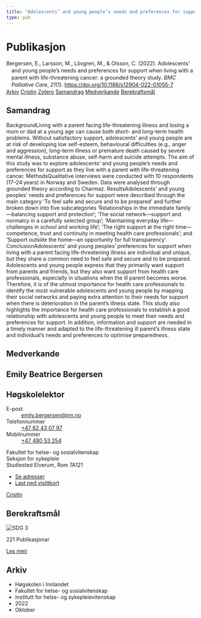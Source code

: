 ```yaml
---
title: "Adolescents’ and young people’s needs and preferences for support when living with a parent with life-threatening cancer: a grounded theory study"
type: pub
---
```

<h1>Publikasjon</h1>
<article id="csl-bib-container-U3PGPJMI" class="csl-bib-container">
  <div class="csl-bib-body" style="line-height: 1.35; padding-left: 1em; text-indent:-1em;">
  <div class="csl-entry">Bergersen, E., Larsson, M., L&#xF6;vgren, M., &amp; Olsson, C. (2022). Adolescents&#x2019; and young people&#x2019;s needs and preferences for support when living with a parent with life-threatening cancer: a grounded theory study. <i>BMC Palliative Care</i>, <i>21</i>(1). <a href="https://doi.org/10.1186/s12904-022-01055-7">https://doi.org/10.1186/s12904-022-01055-7</a></div>
</div>
  <div class="csl-bib-buttons">
    <a href="#taxonomy-article-U3PGPJMI" class="csl-bib-button">Arkiv</a>
    <a href="https://app.cristin.no/results/show.jsf?id=2062286" alt="Cristin URL" class="csl-bib-button">Cristin</a>
    <a href="http://zotero.org/groups/5022929/items/U3PGPJMI" alt="Zotero URL" class="csl-bib-button">Zotero</a>
    <a href="#abstract-article-U3PGPJMI" class="csl-bib-button">Samandrag</a>
    <a href="#contributors-article-U3PGPJMI" class="csl-bib-button">Medverkande</a>
    <a href="#sdg-article-U3PGPJMI" class="csl-bib-button">Berekraftsmål</a>
  </div>
  <div id="csl-bib-meta-container-U3PGPJMI"></div>
</article>
<div id="csl-bib-meta-U3PGPJMI" class="csl-bib-meta">
  <article id="abstract-article-U3PGPJMI" class="abstract-article">
    <h1>Samandrag</h1>
    BackgroundLiving with a parent facing life-threatening illness and losing a mom or dad at a young age can cause both short- and long-term health problems. Without satisfactory support, adolescents’ and young people are at risk of developing low self-esteem, behavioural difficulties (e.g., anger and aggression), long-term illness or premature death caused by severe mental illness, substance abuse, self-harm and suicide attempts. The aim of this study was to explore adolescents’ and young people’s needs and preferences for support as they live with a parent with life-threatening cancer. MethodsQualitative interviews were conducted with 10 respondents (17–24 years) in Norway and Sweden. Data were analysed through grounded theory according to Charmaz. ResultsAdolescents’ and young peoples’ needs and preferences for support were described through the main category ‘To feel safe and secure and to be prepared’ and further broken down into five subcategories ‘Relationships in the immediate family—balancing support and protection’; ‘The social network—support and normalcy in a carefully selected group’; ‘Maintaining everyday life—challenges in school and working life’; ‘The right support at the right time—competence, trust and continuity in meeting health care professionals’; and ‘Support outside the home—an opportunity for full transparency’. ConclusionAdolescents’ and young peoples’ preferences for support when living with a parent facing life-threatening illness are individual and unique, but they share a common need to feel safe and secure and to be prepared. Adolescents and young people express that they primarily want support from parents and friends, but they also want support from health care professionals, especially in situations when the ill parent becomes worse. Therefore, it is of the utmost importance for health care professionals to identify the most vulnerable adolescents and young people by mapping their social networks and paying extra attention to their needs for support when there is deterioration in the parent’s illness state. This study also highlights the importance for health care professionals to establish a good relationship with adolescents and young people to meet their needs and preferences for support. In addition, information and support are needed in a timely manner and adapted to the life-threatening ill parent’s illness state and individual’s needs and preferences to optimise preparedness.
  </article>
  <article id="contributors-article-U3PGPJMI" class="contributors-article">
    <h1>Medverkande</h1>
    <div class="personas">
<div class="vrtx-hinn-person-card">
<div class="photo">
<i class="lar la-user-circle missing-person"></i>
</div>
<div class="info">
<hgroup><h1>Emily Beatrice Bergersen</h1>
<h2>Høgskolelektor</h2>
</hgroup><dl>
<dt>E-post</dt>
<dd>
<a href="mailto:emily.bergersen@inn.no">emily.bergersen@inn.no</a>
</dd>
<dt>Telefonnummer</dt>
<dd><a href="tel:+4762430797">
+47 62 43 07 97
</a></dd>
<dt>Mobilnummer</dt>
<dd><a href="tel:+4748053254">
+47 480 53 254
</a></dd>
</dl>
<p>
Fakultet for helse- og sosialvitenskap<br>
Seksjon for sykepleie<br>
Studiested Elverum,
Rom 7A121
</p>
<ul class="vrtx-hinn-links">
<li><a href="https://www.inn.no/finn-en-ansatt/emily-bergersen.html#vrtx-hinn-addresses">Se adresser</a></li>
<li><a href="https://www.inn.no/finn-en-ansatt/emily-bergersen.html?vrtx=vcf">Last ned visittkort</a></li>
</ul>
</div>
</div>
<a href="https://app.cristin.no/persons/show.jsf?id=1471235" alt="Cristin URL" class="personas-cristin">Cristin</a>
</div>
  </article>
  <article id="sdg-article-U3PGPJMI" class="sdg-article">
    <h1>Berekraftsmål</h1>
    <div class="sdg-container"><div id="sdg3" class="sdg">
<img src="{{< params subfolder >}}images/sdg/sdg03_no.png" class="image" alt="SDG 3">
<div class="sdg-overlay">
<p class="sdg-publication-count"><span>221</span> Publikasjonar</p>
<p><a href="https://www.fn.no/om-fn/fns-baerekraftsmaal/god-helse-og-livskvalitet?lang=nno-NO" class="sdg-read-more">Les meir</a></p>
</div>
</div></div>
  </article>
  <article id="taxonomy-article-U3PGPJMI" class="taxonomy-article">
    <h1>Arkiv</h1>
    <ul>
      <li>Høgskolen i Innlandet</li>
      <li>Fakultet for helse- og sosialvitenskap</li>
      <li>Institutt for helse- og sykepleievitenskap</li>
      <li>2022</li>
      <li>Oktober</li>
    </ul>
  </article>
</div>
